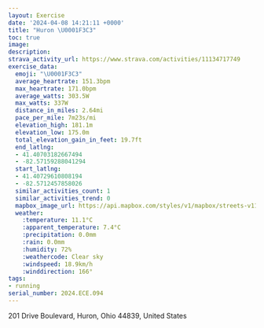 ```yaml
---
layout: Exercise
date: '2024-04-08 14:21:11 +0000'
title: "Huron \U0001F3C3"
toc: true
image:
description:
strava_activity_url: https://www.strava.com/activities/11134717749
exercise_data:
  emoji: "\U0001F3C3"
  average_heartrate: 151.3bpm
  max_heartrate: 171.0bpm
  average_watts: 303.5W
  max_watts: 337W
  distance_in_miles: 2.64mi
  pace_per_mile: 7m23s/mi
  elevation_high: 181.1m
  elevation_low: 175.0m
  total_elevation_gain_in_feet: 19.7ft
  end_latlng:
  - 41.40703182667494
  - -82.57159288041294
  start_latlng:
  - 41.40729610808194
  - -82.5712457858026
  similar_activities_count: 1
  similar_activities_trend: 0
  mapbox_image_url: https://api.mapbox.com/styles/v1/mapbox/streets-v11/static/path-5+787af2-1.0(olv%7BFx%7B~vN%7B%40dUQtDStGWnFw%40vSAtCTxL%40fCALGF%5BCWl%40%5DlAMPSDgAEM%40QJKPm%40%7CAsBdEQXKDy%40BuAAkAFg%40CYMWUg%40u%40I%5BRuCd%40uE%40e%40e%40%40%7BAUw%40IL%5DJ_ALQD%3F%7CBb%40P%3FNKBQXeDX%7BEFq%40H%5B%3FUJWJ%40TV%60%40VVDtBCrDKtCAd%40EHEFGDWAu%40B%7D%40DWPc%40Fs%40F_Dl%40aNN_EPcEBoAT%7BEP%7DE%5EaI),pin-s-s+e5b22e(-82.57485,41.4076),pin-s-f+89ae00(-82.5751,41.40752000000001)/auto/800x800?access_token=pk.eyJ1Ijoiam9zaGJlY2ttYW4iLCJhIjoiY205eWR2aDd1MWZ6djJrbXc4a3M0bWZleiJ9.XiG9OWkNcZk2QzjJbxLB4A
  weather:
    :temperature: 11.1°C
    :apparent_temperature: 7.4°C
    :precipitation: 0.0mm
    :rain: 0.0mm
    :humidity: 72%
    :weathercode: Clear sky
    :windspeed: 18.9km/h
    :winddirection: 166°
tags:
- running
serial_number: 2024.ECE.094
---
```

201 Drive Boulevard, Huron, Ohio 44839, United States
